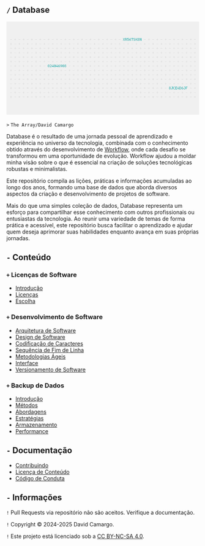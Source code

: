 ## `/` Database

![](/Image.png)

`>` `The Array/David Camargo`

Database é o resultado de uma jornada pessoal de aprendizado e experiência no universo da tecnologia, combinada com o conhecimento obtido através do desenvolvimento de [Workflow][Workflow], onde cada desafio se transformou em uma oportunidade de evolução. Workflow ajudou a moldar minha visão sobre o que é essencial na criação de soluções tecnológicas robustas e minimalistas.

Este repositório compila as lições, práticas e informações acumuladas ao longo dos anos, formando uma base de dados que aborda diversos aspectos da criação e desenvolvimento de projetos de software.

Mais do que uma simples coleção de dados, Database representa um esforço para compartilhar esse conhecimento com outros profissionais ou entusiastas da tecnologia. Ao reunir uma variedade de temas de forma prática e acessível, este repositório busca facilitar o aprendizado e ajudar quem deseja aprimorar suas habilidades enquanto avança em suas próprias jornadas.

## `-` Conteúdo
### `+` Licenças de Software
- [Introdução][Introdução1]
- [Licenças][Licenças]
- [Escolha][Escolha]

### `+` Desenvolvimento de Software
- [Arquitetura de Software][Arquitetura de Software]
- [Design de Software][Design de Software]
- [Codificação de Caracteres][Codificação de Caracteres]
- [Sequência de Fim de Linha][Sequência de Fim de Linha]
- [Metodologias Ágeis][Metodologias Ágeis]
- [Interface][Interface]
- [Versionamento de Software][Versionamento de Software]

### `+` Backup de Dados
- [Introdução][Introdução2]
- [Métodos][Métodos]
- [Abordagens][Abordagens]
- [Estratégias][Estratégias]
- [Armazenamento][Armazenamento]
- [Performance][Performance]

## `-` Documentação
- [Contribuindo][Contribuindo]
- [Licença de Conteúdo][Licença de Conteúdo]
- [Código de Conduta][Código de Conduta]

## `-` Informações
`!` Pull Requests via repositório não são aceitos. Verifique a documentação.

`!` Copyright © 2024-2025 David Camargo.

`!` Este projeto está licenciado sob a [CC BY-NC-SA 4.0][Licença de Conteúdo].

[Workflow]: https://github.com/2uj1m28ohz/Workflow
[Introdução1]: SoftwareLicenses/Introduction.md
[Licenças]: SoftwareLicenses/Licenses.md
[Escolha]: SoftwareLicenses/Choose.md

[Arquitetura de Software]: SoftwareDevelopment/SoftwareArchitecture.md
[Design de Software]: SoftwareDevelopment/SoftwareDesign.md
[Codificação de Caracteres]: SoftwareDevelopment/CharacterEncoding.md
[Sequência de Fim de Linha]: SoftwareDevelopment/EndOfLineSequence.md
[Metodologias Ágeis]: SoftwareDevelopment/AgileMethodologies.md
[Interface]: SoftwareDevelopment/Interface.md
[Versionamento de Software]: SoftwareDevelopment/SoftwareVersioning.md

[Introdução2]: DataBackup/Introduction.md
[Métodos]: DataBackup/Methods.md
[Abordagens]: DataBackup/Approaches.md
[Estratégias]: DataBackup/Strategies.md
[Armazenamento]: DataBackup/Storage.md
[Performance]: DataBackup/Performance.md

[Contribuindo]: /CONTRIBUTING.md
[Licença de Conteúdo]: /LICENSE.txt
[Código de Conduta]: /CODE_OF_CONDUCT.md
